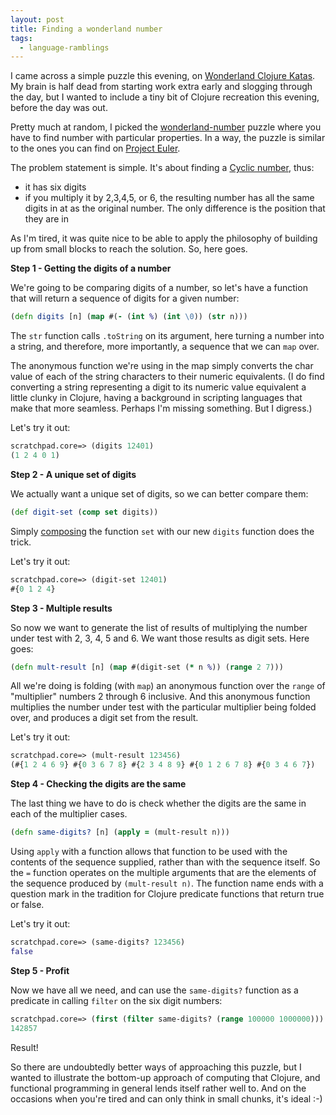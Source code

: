 ```yaml
---
layout: post
title: Finding a wonderland number
tags:
  - language-ramblings
---
```

I came across a simple puzzle this evening, on [Wonderland Clojure Katas](https://github.com/gigasquid/wonderland-clojure-katas). My brain is half dead from starting work extra early and slogging through the day, but I wanted to include a tiny bit of Clojure recreation this evening, before the day was out.

Pretty much at random, I picked the [wonderland-number](https://github.com/gigasquid/wonderland-clojure-katas/tree/master/wonderland-number) puzzle where you have to find number with particular properties. In a way, the puzzle is similar to the ones you can find on [Project Euler](https://projecteuler.net/).

The problem statement is simple. It's about finding a [Cyclic number](https://en.wikipedia.org/wiki/Cyclic_number), thus:

- it has six digits
- if you multiply it by 2,3,4,5, or 6, the resulting number has all the same digits in at as the original number. The only difference is the position that they are in

As I'm tired, it was quite nice to be able to apply the philosophy of building up from small blocks to reach the solution. So, here goes.

**Step 1 - Getting the digits of a number**

We're going to be comparing digits of a number, so let's have a function that will return a sequence of digits for a given number:

```clojure
(defn digits [n] (map #(- (int %) (int \0)) (str n)))
```

The `str` function calls `.toString` on its argument, here turning a number into a string, and therefore, more importantly, a sequence that we can `map` over.

The anonymous function we're using in the map simply converts the char value of each of the string characters to their numeric equivalents. (I do find converting a string representing a digit to its numeric value equivalent a little clunky in Clojure, having a background in scripting languages that make that more seamless. Perhaps I'm missing something. But I digress.)

Let's try it out:

```clojure
scratchpad.core=> (digits 12401)
(1 2 4 0 1)
```

**Step 2 - A unique set of digits**

We actually want a unique set of digits, so we can better compare them:

```clojure
(def digit-set (comp set digits))
```

Simply [composing](https://clojuredocs.org/clojure.core/comp) the function `set` with our new `digits` function does the trick.

Let's try it out:

```clojure
scratchpad.core=> (digit-set 12401)
#{0 1 2 4}
```

**Step 3 - Multiple results**

So now we want to generate the list of results of multiplying the number under test with 2, 3, 4, 5 and 6. We want those results as digit sets. Here goes:

```clojure
(defn mult-result [n] (map #(digit-set (* n %)) (range 2 7)))
```

All we're doing is folding (with `map`) an anonymous function over the `range` of "multiplier" numbers 2 through 6 inclusive. And this anonymous function multiplies the number under test with the particular multiplier being folded over, and produces a digit set from the result.

Let's try it out:

```clojure
scratchpad.core=> (mult-result 123456)
(#{1 2 4 6 9} #{0 3 6 7 8} #{2 3 4 8 9} #{0 1 2 6 7 8} #{0 3 4 6 7})
```

**Step 4 - Checking the digits are the same**

The last thing we have to do is check whether the digits are the same in each of the multiplier cases.

```clojure
(defn same-digits? [n] (apply = (mult-result n)))
```

Using `apply` with a function allows that function to be used with the contents of the sequence supplied, rather than with the sequence itself. So the `=` function operates on the multiple arguments that are the elements of the sequence produced by `(mult-result n)`. The function name ends with a question mark in the tradition for Clojure predicate functions that return true or false.

Let's try it out:

```clojure
scratchpad.core=> (same-digits? 123456)
false
```

**Step 5 - Profit**

Now we have all we need, and can use the `same-digits?` function as a predicate in calling `filter` on the six digit numbers:

```clojure
scratchpad.core=> (first (filter same-digits? (range 100000 1000000)))
142857
```

Result!

So there are undoubtedly better ways of approaching this puzzle, but I wanted to illustrate the bottom-up approach of computing that Clojure, and functional programming in general lends itself rather well to. And on the occasions when you're tired and can only think in small chunks, it's ideal :-)
